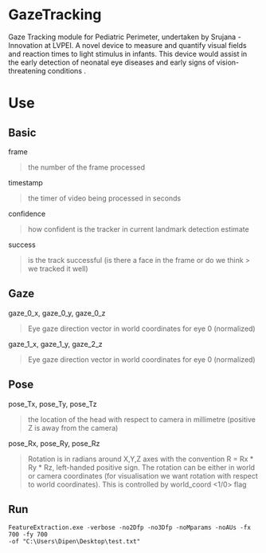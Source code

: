 # GazeTracking
Gaze Tracking module for Pediatric Perimeter, undertaken by Srujana - Innovation at LVPEI. A novel device to measure and quantify visual fields and reaction times to light stimulus in infants. This device would assist in the early detection of neonatal eye diseases and early signs of vision-threatening conditions .

Use
===

Basic
-----

frame

> the number of the frame processed

timestamp 

> the timer of video being processed in seconds

confidence 

> how confident is the tracker in current landmark detection estimate

success 

> is the track successful (is there a face in the frame or do we think
		> we tracked it well)

Gaze
----

gaze_0_x, gaze_0_y, gaze_0_z 

> Eye gaze direction vector in world coordinates for eye 0 (normalized)

gaze_1_x, gaze_1_y, gaze_2_z 

> Eye gaze direction vector in world coordinates for eye 0 (normalized)

Pose
----

pose_Tx, pose_Ty, pose_Tz 

> the location of the head with respect to camera in millimetre
> (positive Z is away from the camera)

pose_Rx, pose_Ry, pose_Rz 

> Rotation is in radians around X,Y,Z axes with the convention R = Rx *
> Ry * Rz, left-handed positive sign. The rotation can be either in
> world or camera coordinates (for visualisation we want rotation with
> respect to world coordinates). This is controlled by world_coord <1/0>
> flag

Run
----

	FeatureExtraction.exe -verbose -no2Dfp -no3Dfp -noMparams -noAUs -fx 700 -fy 700
	-of "C:\Users\Dipen\Desktop\test.txt"

